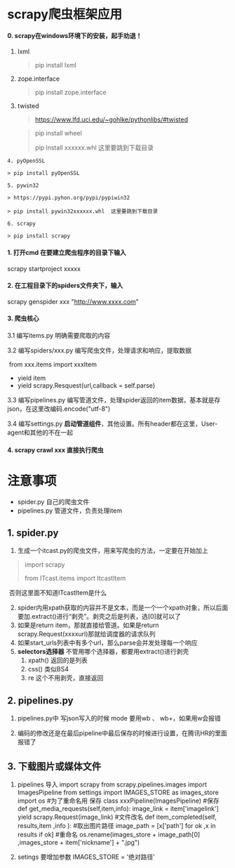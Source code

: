 # scrapy爬虫框架应用

#### 0. scrapy在windows环境下的安装，起手劝退！

 1.  lxml

     >  pip install lxml

 2.  zope.interface

     >  pip install zope.interface

 3.  twisted

     > https://www.lfd.uci.edu/~gohlke/pythonlibs/#twisted

     > pip install wheel
     >
     > pip install xxxxxx.whl 这里要跳到下载目录

	4. pyOpenSSL

    > pip install pyOpenSSL

	5. pywin32

    > https://pypi.pyhon.org/pypi/pypiwin32

    > pip install pywin32xxxxxx.whl  这里要跳到下载目录

	6. scrapy

    > pip install scrapy



#### 1. 打开cmd 在要建立爬虫程序的目录下输入

scrapy startproject xxxxx

#### 2. 在工程目录下的spiders文件夹下，输入

scrapy genspider xxx "http://www.xxxx.com"

#### 3. 爬虫核心

3.1 编写items.py  明确需要爬取的内容

3.2 编写spiders/xxx.py 编写爬虫文件，处理请求和响应，提取数据

​	from xxx.items import xxxItem

- yield item
- yield scrapy.Resquest(url,callback = self.parse)

3.3 编写pipelines.py 编写管道文件，处理spider返回的item数据，基本就是存json，在这里改编码.encode("utf-8")


3.4 编写settings.py **启动管道组件**，其他设置。所有header都在这里，User-agent和其他的不在一起

#### 4.  scrapy crawl xxx 直接执行爬虫



# 注意事项

- spider.py 自己的爬虫文件
- pipelines.py 管道文件，负责处理item

## 1. spider.py

1. 生成一个itcast.py的爬虫文件，用来写爬虫的方法，一定要在开始加上

> import scrapy 
>
> from ITcast.items import ItcastItem 

​	否则这里面不知道ITcastItem是什么

2. spider内用xpath获取的内容并不是文本，而是一个一个xpath对象，所以后面要加.extract()进行“剥壳”。剥壳之后是列表，选[0]就可以了
3. 如果是return item，那就直接给管道。如果是return scrapy.Request(xxxxurl)那就给调度器的请求队列
4. 如果start_urls列表中有多个url，那么parse会并发处理每一个响应
5. **selectors选择器** 不管用哪个选择器，都要用extract()进行剥壳
   1. xpath() 返回的是列表
   2. css() 类似BS4
   3. re 这个不用剥壳，直接返回

## 2. pipelines.py

1. pipelines.py中 写json写入的时候 mode 要用wb 、 wb+，如果用w会报错

2. 编码的修改还是在最后pipeline中最后保存的时候进行设置，在腾讯HR的里面报错了

## 3. 下载图片或媒体文件
1. pipelines 
    导入
    import scrapy
    from scrapy.pipelines.images import ImagesPipeline
    from settings import IMAGES_STORE as images_store
    import os #为了重命名用
    保存
    class xxxPipeline(ImagesPipeline)
        #保存
        def get_media_requests(self,item,info):
            image_link = item['imagelink']
            yield scrapy.Request(image_link)
        #文件改名
        def item_completed(self, results,item ,info ):
            #取出图片路径
            image_path = [x['path'] for ok ,x in results if ok]
            #重命名
            os.rename(images_store + image_path[0] ,images_store + item['nickname'] + ".jpg")

2. setings 要增加参数
    IMAGES_STORE = '绝对路径'